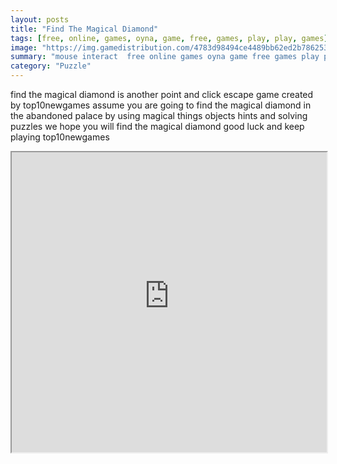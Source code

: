 ```yaml
---
layout: posts
title: "Find The Magical Diamond"
tags: [free, online, games, oyna, game, free, games, play, play, games]
image: "https://img.gamedistribution.com/4783d98494ce4489bb62ed2b786253b2.jpg"
summary: "mouse interact  free online games oyna game free games play play games"
category: "Puzzle"
---
```


find the magical diamond is another point and click escape game created by top10newgames assume you are going to find the magical diamond in the abandoned palace by using magical things objects hints and solving puzzles we hope you will find the magical diamond good luck and keep playing top10newgames

<iframe width="100%" height="480px;" src="https://flash.gamedistribution.com?game=4783d98494ce4489bb62ed2b786253b2"></iframe>